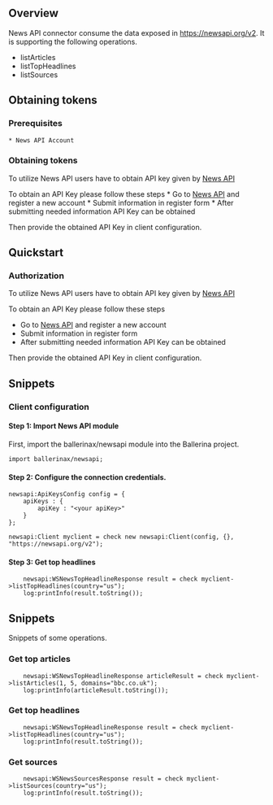 ## Overview

News API connector consume the data exposed in https://newsapi.org/v2. It is supporting the following operations.

- listArticles
- listTopHeadlines
- listSources

## Obtaining tokens

### Prerequisites

	* News API Account

### Obtaining tokens

To utilize News API users have to obtain API key given by [News API](https://newsapi.org/register)

To obtain an API Key please follow these steps
    * Go to [News API](https://newsapi.org/) and register a new account
    * Submit information in register form
    * After submitting needed information API Key can be obtained

Then provide the obtained API Key in client configuration.

## Quickstart

### Authorization

To utilize News API users have to obtain API key given by [News API](https://newsapi.org/register)

To obtain an API Key please follow these steps
* Go to [News API](https://newsapi.org/) and register a new account
* Submit information in register form
* After submitting needed information API Key can be obtained

Then provide the obtained API Key in client configuration.

## Snippets

### Client configuration

#### Step 1: Import News API module
First, import the ballerinax/newsapi module into the Ballerina project.

```ballerina
import ballerinax/newsapi;
```
#### Step 2: Configure the connection credentials.
```ballerina
newsapi:ApiKeysConfig config = {
    apiKeys : {
        apiKey : "<your apiKey>"
    }
};

newsapi:Client myclient = check new newsapi:Client(config, {}, "https://newsapi.org/v2");
```
#### Step 3: Get top headlines
```ballerina
    newsapi:WSNewsTopHeadlineResponse result = check myclient->listTopHeadlines(country="us");
    log:printInfo(result.toString());
```

## Snippets
Snippets of some operations.

### Get top articles
```ballerina
    newsapi:WSNewsTopHeadlineResponse articleResult = check myclient->listArticles(1, 5, domains="bbc.co.uk");
    log:printInfo(articleResult.toString());    
```
### Get top headlines
```ballerina
    newsapi:WSNewsTopHeadlineResponse result = check myclient->listTopHeadlines(country="us");
    log:printInfo(result.toString());
```
### Get sources
```ballerina
    newsapi:WSNewsSourcesResponse result = check myclient->listSources(country="us");
    log:printInfo(result.toString());
```
